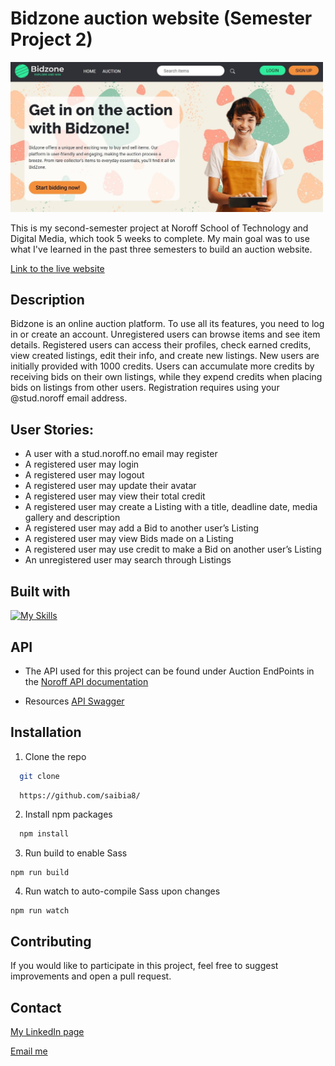 # Bidzone auction website (Semester Project 2)

<img src="/assets/images/Bidzone-screenshot.jpg" width="500">

This is my second-semester project at Noroff School of Technology and Digital Media, which took 5 weeks to complete. My main goal was to use what I've learned in the past three semesters to build an auction website.

[Link to the live website](https://tubular-cat-afc362.netlify.app/)

## Description
Bidzone is an online auction platform. To use all its features, you need to log in or create an account. Unregistered users can browse items and see item details. Registered users can access their profiles, check earned credits, view created listings, edit their info, and create new listings. 
New users are initially provided with 1000 credits. Users can accumulate more credits by receiving bids on their own listings, while they expend credits when placing bids on listings from other users. Registration requires using your @stud.noroff email address.



## User Stories:

- A user with a stud.noroff.no email may register
- A registered user may login
- A registered user may logout
- A registered user may update their avatar
- A registered user may view their total credit
- A registered user may create a Listing with a title, deadline date, media gallery and description
- A registered user may add a Bid to another user’s Listing
- A registered user may view Bids made on a Listing
- A registered user may use credit to make a Bid on another user’s Listing
- An unregistered user may search through Listings

## Built with
[![My Skills](https://skillicons.dev/icons?i=html,sass,bootstrap,js,github,git,visualstudio,figma)](https://skillicons.dev)

## API
- The API used for this project can be found under Auction EndPoints in the
[Noroff API documentation](https://docs.noroff.dev/auctionhouse-endpoints/authentication)

- Resources
[API Swagger](https://api.noroff.dev/docs/static/index.html)

## Installation

1. Clone the repo
  ```sh
    git clone 
  ```
  ```sh
    https://github.com/saibia8/
  ```
2. Install npm packages
  ```sh
    npm install
  ```
3. Run build to enable Sass
  ```
  npm run build
  ```
4. Run watch to auto-compile Sass upon changes
  ```
  npm run watch
  ```

## Contributing

If you would like to participate in this project, feel free to suggest improvements and open a pull request.

## Contact

[My LinkedIn page](https://www.linkedin.com/in/sabina-kutniauske-46a486238/)

[Email me](mailto:sabina.kutniauske@gmail.com)
